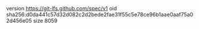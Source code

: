 version https://git-lfs.github.com/spec/v1
oid sha256:d0da441c57d32d082c2d2bede2fae31f55c5e78ce96b1aae0aaf75a02d456e05
size 8059

